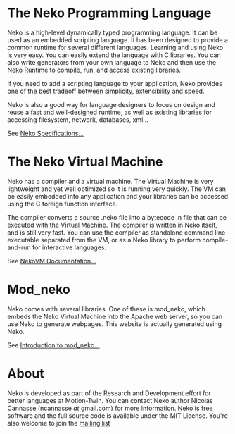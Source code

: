 # The Neko Programming Language

Neko is a high-level dynamically typed programming language. It can be used as an embedded scripting language. It has been designed to provide a common runtime for several different languages. Learning and using Neko is very easy. You can easily extend the language with C libraries. You can also write generators from your own language to Neko and then use the Neko Runtime to compile, run, and access existing libraries.

If you need to add a scripting language to your application, Neko provides one of the best tradeoff between simplicity, extensibility and speed.

Neko is also a good way for language designers to focus on design and reuse a fast and well-designed runtime, as well as existing libraries for accessing filesystem, network, databases, xml...

See [Neko Specifications...](/specs)

# The Neko Virtual Machine

Neko has a compiler and a virtual machine. The Virtual Machine is very lightweight and yet well optimized so it is running very quickly. The VM can be easily embedded into any application and your libraries can be accessed using the C foreign function interface.

The compiler converts a source .neko file into a bytecode .n file that can be executed with the Virtual Machine. The compiler is written in Neko itself, and is still very fast. You can use the compiler as standalone command line executable separated from the VM, or as a Neko library to perform compile-and-run for interactive languages.

See [NekoVM Documentation...](/doc/vm)

# Mod_neko

Neko comes with several libraries. One of these is mod_neko, which embeds the Neko Virtual Machine into the Apache web server, so you can use Neko to generate webpages. This website is actually generated using Neko.

See [Introduction to mod_neko...](/doc/mod_neko)


# About

Neko is developed as part of the Research and Development effort for better languages at Motion-Twin. You can contact Neko author Nicolas Cannasse (ncannasse _at_ gmail.com) for more information. Neko is free software and the full source code is available under the MIT License. You're also welcome to join the [mailing list](/ml)
